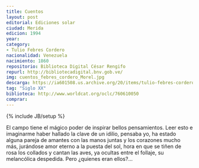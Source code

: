 ```yaml
---
title: Cuentos
layout: post
editorial: Ediciones solar
ciudad: Merida
edicion: 1994
year:
category:
- Tulio Febres Cordero
nacionalidad: Venezuela
nacimiento: 1860
repositorio: Biblioteca Digital César Rengifo
repurl: http://bibliotecadigital.bnv.gob.ve/
img: cuentos_febres_cordero_Morel.jpg
descarga: https://ia601508.us.archive.org/20/items/tulio-febres-cordero-cuentos/Tulio-Febres-Cordero-Cuentos.pdf
tag: "Siglo XX"
biblioteca: http://www.worldcat.org/oclc/760610050
comprar: 
---
```

{% include JB/setup %}

El campo tiene el mágico poder de inspirar bellos pensamientos. Leer esto e imaginarme haber hallado la clave de un idilio, pensaba yo, ha estado alguna pareja de amantes con las manos juntas y los corazones mucho más, jurándose amor eterno a la puesta del sol, hora en que se tiñen de rosa los collados y cantan las aves, ya ocultas entre el follaje, su melancólica despedida. Pero ¿quienes eran ellos?...
